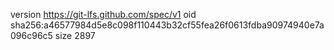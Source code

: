 version https://git-lfs.github.com/spec/v1
oid sha256:a46577984d5e8c098f110443b32cf55fea26f0613fdba90974940e7a096c96c5
size 2897
